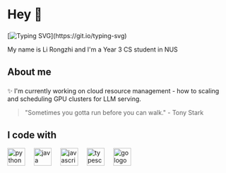 <h1 align="left">Hey 👋 </h1>

###
[![Typing SVG](https://readme-typing-svg.demolab.com?font=Fira+Code&pause=1000&random=false&width=435&lines=Hi+there%2C+I'm+Rongzhi!)](https://git.io/typing-svg)

<p align="left">My name is Li Rongzhi and I'm a Year 3 CS student in NUS</p>


###

<h2 align="left">About me</h2>

###

<p align="left">✨ I'm currently working on cloud resource management - how to scaling and scheduling GPU clusters for LLM serving.

> "Sometimes you gotta run before you can walk." - Tony Stark

###

<h2 align="left">I code with</h2>
<!-- ✨ Creating bugs since ...<br> -->




<div align="left">
  <img src="https://cdn.jsdelivr.net/gh/devicons/devicon/icons/python/python-original.svg" height="40" alt="python logo"  />
  <img width="12" />
  <img src="https://cdn.jsdelivr.net/gh/devicons/devicon/icons/java/java-original.svg" height="40" alt="java logo"  />
  <img width="12" />
  <img src="https://cdn.jsdelivr.net/gh/devicons/devicon/icons/javascript/javascript-original.svg" height="40" alt="javascript logo"  />
  <img width="12" />
  <img src="https://cdn.jsdelivr.net/gh/devicons/devicon/icons/typescript/typescript-original.svg" height="40" alt="typescript logo"  />
  <img width="12" />
  <img src="https://cdn.jsdelivr.net/gh/devicons/devicon/icons/go/go-original.svg" height="40" alt="go logo"  />
</div>

###

